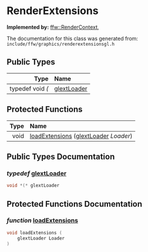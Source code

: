 RenderExtensions
===================================


**Implemented by:** [ffw::RenderContext](ffw_RenderContext.html), 

The documentation for this class was generated from: `include/ffw/graphics/renderextensionsgl.h`



## Public Types

| Type | Name |
| -------: | :------- |
| typedef void *(* | [glextLoader](#6c6df5c2) |


## Protected Functions

| Type | Name |
| -------: | :------- |
|  void | [loadExtensions](#17d358de) ([glextLoader](ffw_RenderExtensions.html#6c6df5c2) _Loader_)  |


## Public Types Documentation

### _typedef_ <a id="6c6df5c2" href="#6c6df5c2">glextLoader</a>

```cpp
void *(* glextLoader
```





## Protected Functions Documentation

### _function_ <a id="17d358de" href="#17d358de">loadExtensions</a>

```cpp
void loadExtensions (
    glextLoader Loader
) 
```





